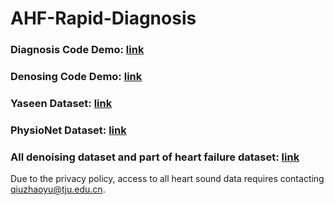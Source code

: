 # AHF-Rapid-Diagnosis

### Diagnosis Code Demo: [link](https://github.com/qiuzhaoyu/AHF-Rapid-Diagnosis/blob/main/demo.ipynb)

### Denosing Code Demo: [link](https://github.com/qiuzhaoyu/AHF-Rapid-Diagnosis/blob/main/wavelet%20denoising.ipynb)

### Yaseen Dataset: [link](https://github.com/yaseen21khan/Classification-of-Heart-Sound-Signal-Using-Multiple-Features-)

### PhysioNet Dataset: [link](https://physionet.org/content/challenge-2016/1.0.0/#:~:text=The%202016%20PhysioNet%2FCinC%20Challenge,in%2Dhome%20visits)

### All denoising dataset and part of heart failure dataset: [link](https://github.com/qiuzhaoyu/AHF-Rapid-Diagnosis/tree/main/Database)

Due to the privacy policy, access to all heart sound data requires contacting qiuzhaoyu@tju.edu.cn.




